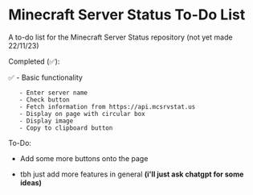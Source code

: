 # Minecraft Server Status To-Do List

A to-do list for the Minecraft Server Status repository (not yet made 22/11/23)

Completed (✅):

✅ - Basic functionality
       
       - Enter server name
       - Check button
       - Fetch information from https://api.mcsrvstat.us
       - Display on page with circular box
       - Display image
       - Copy to clipboard button


To-Do:
- Add some more buttons onto the page

- tbh just add more features in general **(i'll just ask chatgpt for some ideas)**



